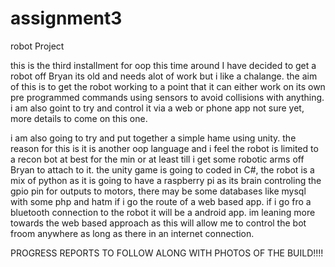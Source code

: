 # assignment3
robot Project


this is the third installment for oop
this time around I have decided to get a robot off Bryan its old and needs alot of work but i like a chalange.
the aim of this is to get the robot working to a point that it can either work on its own pre programmed commands using sensors to avoid collisions with anything. i am also goint to try and control it via a web or phone app not sure yet, more details to come on this one.

i am also going to try and put together a simple hame using unity. the reason for this is it is another oop language and i feel the robot is limited to a recon bot at best for the min or at least till i get some robotic arms off Bryan to attach to it.
the unity game is going to coded in C#, the robot is a mix of python as it is going to have a raspberry pi as its brain controling the gpio pin for outputs to motors, there may be some databases like mysql with some php and hatm if i go the route of a web based app. if i go fro a bluetooth connection to the robot it will be a android app. im leaning more towards the web based approach as this will allow me to control the bot froom anywhere as long as there in an internet connection.

PROGRESS REPORTS TO FOLLOW ALONG WITH PHOTOS OF THE BUILD!!!!

